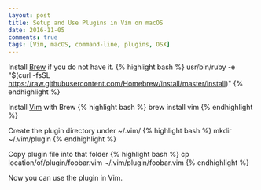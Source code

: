 ```yaml
---
layout: post
title: Setup and Use Plugins in Vim on macOS
date: 2016-11-05
comments: true
tags: [Vim, macOS, command-line, plugins, OSX]
---
```

Install [Brew](http://brew.sh) if you do not have it.
{% highlight bash %}
usr/bin/ruby -e "$(curl -fsSL https://raw.githubusercontent.com/Homebrew/install/master/install)"
{% endhighlight %}

Install [Vim](http://www.vim.org) with Brew
{% highlight bash %}
brew install vim
{% endhighlight %}

Create the plugin directory under ~/.vim/
{% highlight bash %}
mkdir ~/.vim/plugin
{% endhighlight %}

Copy plugin file into that folder
{% highlight bash %}
cp location/of/plugin/foobar.vim ~/.vim/plugin/foobar.vim
{% endhighlight %}

Now you can use the plugin in Vim.
